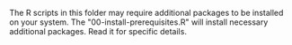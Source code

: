 The R scripts in this folder may require additional packages to be installed on your system. 
The "00-install-prerequisites.R" will install necessary additional packages.  Read it for specific details.
